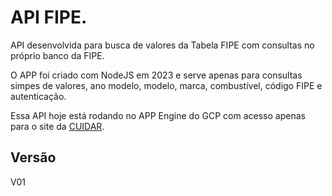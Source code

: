 # API FIPE.
API desenvolvida para busca de valores da Tabela FIPE com consultas no próprio banco da FIPE.

O APP foi criado com NodeJS em 2023 e serve apenas para consultas simpes de valores, ano modelo, modelo, marca, combustível, código FIPE e autenticação.

Essa API hoje está rodando no APP Engine do GCP com acesso apenas para o site da [CUIDAR](https://www.acuidar.com.br).


## Versão

V01
